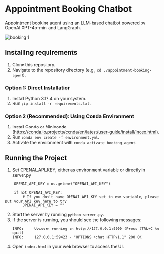 # Appointment Booking Chatbot
Appointment booking agent using an LLM-based chatbot powered by OpenAI GPT-4o-mini and LangGraph.  

![booking 1](https://github.com/user-attachments/assets/2c2657dc-3a34-41a7-a734-dacf9b97eeb7)  


## Installing requirements
1. Clone this repository.
2. Navigate to the repository directory (e.g., `cd ./appointment-booking-agent`).
### Option 1: Direct Installation
1. Install Python 3.12.4 on your system.
2. Run `pip install -r requirements.txt`.

### Option 2 (Recommended): Using Conda Environment
1. Install Conda or Miniconda (https://conda.io/projects/conda/en/latest/user-guide/install/index.html).
2. Run `conda env create -f environment.yml`.
3. Activate the environment with `conda activate booking_agent`.

## Running the Project
1. Set OPENAI_API_KEY, either as environment variable or directly in server.py
```
    OPENAI_API_KEY = os.getenv("OPENAI_API_KEY")
    
    if not OPENAI_API_KEY:
        # If you don't have OPENAI_API_KEY set in env variable, please put your API key here to try
        OPENAI_API_KEY = ""
```
2. Start the server by running `python server.py`.
3. If the server is running, you should see the following messages:
    ```
    INFO:     Uvicorn running on http://127.0.0.1:8000 (Press CTRL+C to quit)
    INFO:     127.0.0.1:59423 - "OPTIONS /chat HTTP/1.1" 200 OK
    ```
4. Open `index.html` in your web browser to access the UI.
